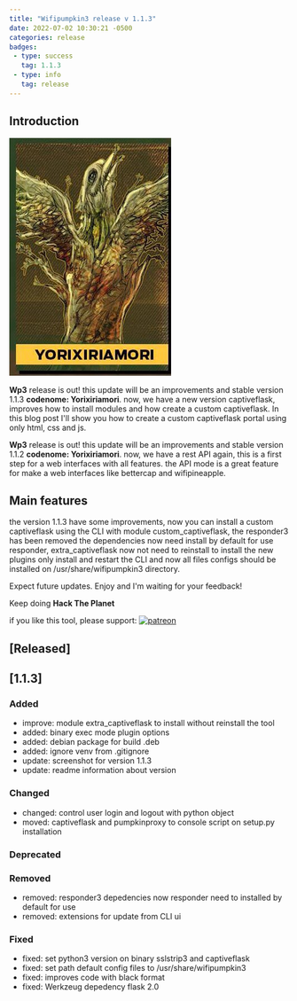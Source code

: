 ```yaml
---
title: "Wifipumpkin3 release v 1.1.3"
date: 2022-07-02 10:30:21 -0500
categories: release 
badges:
 - type: success
   tag: 1.1.3
 - type: info
   tag: release
---
```


## Introduction

![Jaci](/assets/img/Yorixiriamori.jpg)

**Wp3** release is out! this update will be an improvements and stable version 1.1.3 **codenome: Yorixiriamori**. now, we have a new version captiveflask, improves how to install modules and how create a custom captiveflask.
In this blog post I'll show you how to create a custom captiveflask portal using only html, css and js.

<!--more-->

**Wp3** release is out! this update will be an improvements and stable version 1.1.2 **codenome: Yorixiriamori**. now, we have a rest API again, this is a first step for a web interfaces with all features. the API mode is a great feature for make a web interfaces like bettercap and wifipineapple.

## Main features

the version 1.1.3 have some improvements, now you can install a custom captiveflask using the CLI with module custom_captiveflask, the responder3 has been removed the dependencies now need install by default for use responder, extra_captiveflask now not need to reinstall to install the new plugins only install and restart the CLI and now all files configs should be installed on /usr/share/wifipumpkin3 directory.

Expect future updates. Enjoy and I'm waiting for your feedback!

Keep doing **Hack The Planet**

if you like this tool, please support:
[![patreon](https://img.shields.io/badge/donate-patreon-orange)](https://www.patreon.com/mh4x0f?fan_landing=true)

## [Released]

## [1.1.3] 

### Added 
- improve: module extra_captiveflask to install without reinstall the tool
- added: binary exec mode plugin options
- added: debian package for build .deb
- added: ignore venv from .gitignore
- update: screenshot for version 1.1.3
- update: readme information about version

### Changed
- changed: control user login and logout with python object
- moved: captiveflask and pumpkinproxy to console script on setup.py installation

### Deprecated

### Removed
- removed: responder3 depedencies now responder need to installed by default for use 
- removed: extensions for update from CLI ui

### Fixed
- fixed: set python3 version on binary sslstrip3 and captiveflask
- fixed: set path default config files to /usr/share/wifipumpkin3
- fixed: improves code with black format
- fixed: Werkzeug depedency flask 2.0